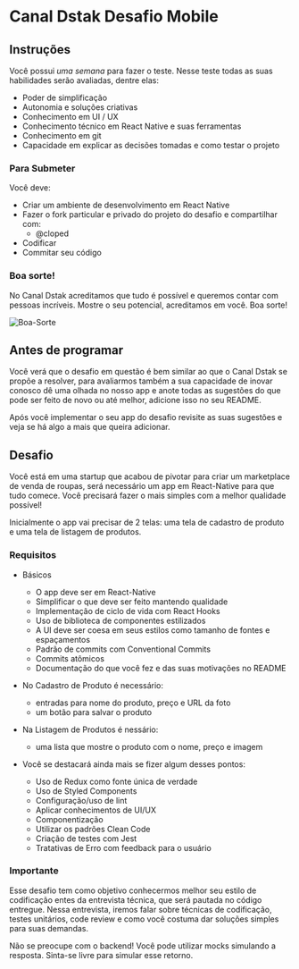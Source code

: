 # Canal Dstak Desafio Mobile

## Instruções

Você possui *uma semana* para fazer o teste. Nesse teste todas as suas habilidades serão avaliadas, dentre elas:

- Poder de simplificação
- Autonomia e soluções criativas
- Conhecimento em UI / UX
- Conhecimento técnico em React Native e suas ferramentas
- Conhecimento em git
- Capacidade em explicar as decisões tomadas e como testar o projeto

### Para Submeter

Você deve:

- Criar um ambiente de desenvolvimento em React Native
- Fazer o fork particular e privado do projeto do desafio e compartilhar com:
  - @cloped
- Codificar
- Commitar seu código

### Boa sorte!

No Canal Dstak acreditamos que tudo é possível e queremos contar com pessoas incríveis. Mostre o seu potencial, acreditamos em você. Boa sorte!

![Boa-Sorte](https://media.giphy.com/media/12XDYvMJNcmLgQ/giphy.gif)

## Antes de programar

Você verá que o desafio em questão é bem similar ao que o Canal Dstak se propõe a resolver, para avaliarmos também a sua capacidade de inovar conosco dê uma olhada no nosso app e anote todas as sugestões do que pode ser feito de novo ou até melhor, adicione isso no seu README.

Após você implementar o seu app do desafio revisite as suas sugestões e veja se há algo a mais que queira adicionar.

## Desafio

Você está em uma startup que acabou de pivotar para criar um marketplace de venda de roupas, será necessário um app em React-Native para que tudo comece. Você precisará fazer o mais simples com a melhor qualidade possível!

Inicialmente o app vai precisar de 2 telas: uma tela de cadastro de produto e uma tela de listagem de produtos.

### Requisitos

* Básicos
  * O app deve ser em React-Native
  * Simplificar o que deve ser feito mantendo qualidade
  * Implementação de ciclo de vida com React Hooks
  * Uso de biblioteca de componentes estilizados
  * A UI deve ser coesa em seus estilos como tamanho de fontes e espaçamentos
  * Padrão de commits com Conventional Commits
  * Commits atômicos
  * Documentação do que você fez e das suas motivações no README
* No Cadastro de Produto é necessário:
  * entradas para nome do produto, preço e URL da foto
  * um botão para salvar o produto
* Na Listagem de Produtos é nessário:
  * uma lista que mostre o produto com o nome, preço e imagem

* Você se destacará ainda mais se fizer algum desses pontos:
  * Uso de Redux como fonte única de verdade
  * Uso de Styled Components
  * Configuração/uso de lint
  * Aplicar conhecimentos de UI/UX
  * Componentização
  * Utilizar os padrões Clean Code
  * Criação de testes com Jest
  * Tratativas de Erro com feedback para o usuário

### Importante

Esse desafio tem como objetivo conhecermos melhor seu estilo de codificação entes da entrevista técnica, que será pautada no código entregue. Nessa entrevista, iremos falar sobre técnicas de codificação, testes unitários, code review e como você costuma dar soluções simples para suas demandas.

Não se preocupe com o backend! Você pode utilizar mocks simulando a resposta. Sinta-se livre para simular esse retorno.
